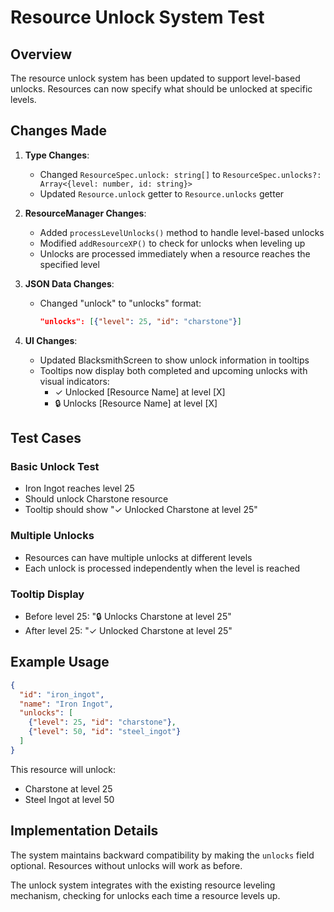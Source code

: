 # Resource Unlock System Test

## Overview
The resource unlock system has been updated to support level-based unlocks. Resources can now specify what should be unlocked at specific levels.

## Changes Made

1. **Type Changes**:
   - Changed `ResourceSpec.unlock: string[]` to `ResourceSpec.unlocks?: Array<{level: number, id: string}>`
   - Updated `Resource.unlock` getter to `Resource.unlocks` getter

2. **ResourceManager Changes**:
   - Added `processLevelUnlocks()` method to handle level-based unlocks
   - Modified `addResourceXP()` to check for unlocks when leveling up
   - Unlocks are processed immediately when a resource reaches the specified level

3. **JSON Data Changes**:
   - Changed "unlock" to "unlocks" format:
     ```json
     "unlocks": [{"level": 25, "id": "charstone"}]
     ```

4. **UI Changes**:
   - Updated BlacksmithScreen to show unlock information in tooltips
   - Tooltips now display both completed and upcoming unlocks with visual indicators:
     - ✓ Unlocked [Resource Name] at level [X]
     - 🔒 Unlocks [Resource Name] at level [X]

## Test Cases

### Basic Unlock Test
- Iron Ingot reaches level 25
- Should unlock Charstone resource
- Tooltip should show "✓ Unlocked Charstone at level 25"

### Multiple Unlocks
- Resources can have multiple unlocks at different levels
- Each unlock is processed independently when the level is reached

### Tooltip Display
- Before level 25: "🔒 Unlocks Charstone at level 25"
- After level 25: "✓ Unlocked Charstone at level 25"

## Example Usage

```json
{
  "id": "iron_ingot",
  "name": "Iron Ingot",
  "unlocks": [
    {"level": 25, "id": "charstone"},
    {"level": 50, "id": "steel_ingot"}
  ]
}
```

This resource will unlock:
- Charstone at level 25
- Steel Ingot at level 50

## Implementation Details

The system maintains backward compatibility by making the `unlocks` field optional. Resources without unlocks will work as before.

The unlock system integrates with the existing resource leveling mechanism, checking for unlocks each time a resource levels up.